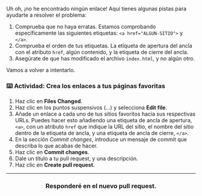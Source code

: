 Uh oh, ¡no he encontrado ningún enlace! Aquí tienes algunas pistas para ayudarte a resolver el problema:

1. Comprueba que no haya erratas. Estamos comprobando específicamente las siguientes etiquetas: `<a href="ALGUN-SITIO">` y `</a>`.
2. Comprueba el orden de tus etiquetas. La etiqueta de apertura del ancla con el atributo `href`, algún contenido, y la etiqueta de cierre del ancla.
3. Asegúrate de que has modificado el archivo `index.html`, y no algún otro.  

Vamos a volver a intentarlo.

### :keyboard: Actividad: Crea los enlaces a tus páginas favoritas

1. Haz clic en **Files Changed**.
1. Haz clic en los puntos suspensivos (...) y selecciona **Edit file**.
1. Añade un enlace a cada uno de tus sitios favoritos hacia sus respectivas URLs. Puedes hacer esto añadiendo una etiqueta de ancla de apertura, `<a>`, con un atributo `href` que indique la URL del sitio, el nombre del sitio dentro de la etiqueta de ancla, y una etiqueta de ancla de cierre, `</a>`. 
1. En la sección _Commit changes_, introduce un mensaje de commit que describa lo que acabas de hacer.
2. Haz clic en **Commit changes**.
1. Dale un título a tu pull request, y una descripción.
1. Haz clic en **Create pull request.**


<hr>
<h3 align="center">Responderé en el nuevo pull request.</h3>